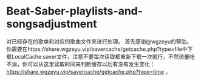 # Beat-Saber-playlists-and-songsadjustment
对已经存在的歌单和对应的歌曲文件夹进行处理。
首先感谢@wgzeyu的帮助。
你需要在https://share.wgzeyu.vip/savercache/getcache.php?type=file中下载LocalCache.saver文件，注意不要每次读取都重新下载一次就行，不然流量吃不消，你可以从这里读取时间来判断缓存以后有没有发生变化：https://share.wgzeyu.vip/savercache/getcache.php?type=time 。
